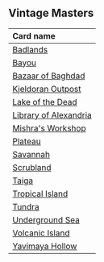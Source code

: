 ## Vintage Masters

| Card name |
| :-------- |
| [Badlands](https://github.com/mtgenius/uncube/raw/master/cards/vintage-masters/badlands.png) |
| [Bayou](https://github.com/mtgenius/uncube/raw/master/cards/vintage-masters/bayou.png) |
| [Bazaar of Baghdad](https://github.com/mtgenius/uncube/raw/master/cards/vintage-masters/bazaar-of-baghdad.png) |
| [Kjeldoran Outpost](https://github.com/mtgenius/uncube/raw/master/cards/vintage-masters/kjeldoran-outpost.png) |
| [Lake of the Dead](https://github.com/mtgenius/uncube/raw/master/cards/vintage-masters/lake-of-the-dead.png) |
| [Library of Alexandria](https://github.com/mtgenius/uncube/raw/master/cards/vintage-masters/library-of-alexandria.png) |
| [Mishra's Workshop](https://github.com/mtgenius/uncube/raw/master/cards/vintage-masters/mishras-workshop.png) |
| [Plateau](https://github.com/mtgenius/uncube/raw/master/cards/vintage-masters/plateau.png) |
| [Savannah](https://github.com/mtgenius/uncube/raw/master/cards/vintage-masters/savannah.png) |
| [Scrubland](https://github.com/mtgenius/uncube/raw/master/cards/vintage-masters/scrubland.png) |
| [Taiga](https://github.com/mtgenius/uncube/raw/master/cards/vintage-masters/taiga.png) |
| [Tropical Island](https://github.com/mtgenius/uncube/raw/master/cards/vintage-masters/tropical-island.png) |
| [Tundra](https://github.com/mtgenius/uncube/raw/master/cards/vintage-masters/tundra.png) |
| [Underground Sea](https://github.com/mtgenius/uncube/raw/master/cards/vintage-masters/underground-sea.png) |
| [Volcanic Island](https://github.com/mtgenius/uncube/raw/master/cards/vintage-masters/volcanic-island.png) |
| [Yavimaya Hollow](https://github.com/mtgenius/uncube/raw/master/cards/vintage-masters/yavimaya-hollow.png) |
